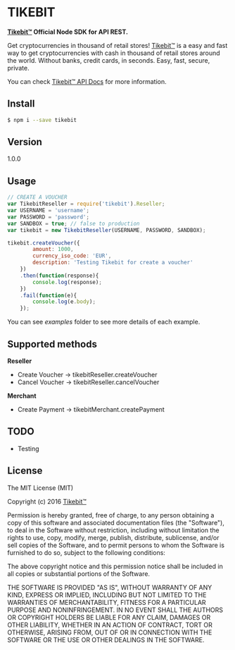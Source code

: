 # TIKEBIT
**[Tikebit™](https://www.tikebit.com) Official Node SDK for API REST.**

Get cryptocurrencies in thousand of retail stores!
[Tikebit™](https://www.tikebit.com) is a easy and fast way to get cryptocurrencies with cash in thousand of retail stores around the world. Without banks, credit cards, in seconds.
Easy, fast, secure, private.

You can check [Tikebit™ API Docs](http://api-docs.tikebit.com) for more information.

## Install

```sh
$ npm i --save tikebit
```

## Version
1.0.0

## Usage

```js
// CREATE A VOUCHER
var TikebitReseller = require('tikebit').Reseller;
var USERNAME = 'username';
var PASSWORD = 'password';
var SANDBOX = true; // false to production
var tikebit = new TikebitReseller(USERNAME, PASSWORD, SANDBOX);

tikebit.createVoucher({
        amount: 1000,
        currency_iso_code: 'EUR',
        description: 'Testing Tikebit for create a voucher'
    })
    .then(function(response){
        console.log(response);
    })
    .fail(function(e){
        console.log(e.body);
    });
```

You can see *examples* folder to see more details of each example.

## Supported methods

**Reseller**
- Create Voucher -> tikebitReseller.createVoucher
- Cancel Voucher -> tikebitReseller.cancelVoucher

**Merchant**
- Create Payment -> tikebitMerchant.createPayment

## TODO
- Testing

## License

The MIT License (MIT)

Copyright (c) 2016 [Tikebit™](https://www.tikebit.com)

Permission is hereby granted, free of charge, to any person obtaining a copy
of this software and associated documentation files (the "Software"), to deal
in the Software without restriction, including without limitation the rights
to use, copy, modify, merge, publish, distribute, sublicense, and/or sell
copies of the Software, and to permit persons to whom the Software is
furnished to do so, subject to the following conditions:

The above copyright notice and this permission notice shall be included in all
copies or substantial portions of the Software.

THE SOFTWARE IS PROVIDED "AS IS", WITHOUT WARRANTY OF ANY KIND, EXPRESS OR
IMPLIED, INCLUDING BUT NOT LIMITED TO THE WARRANTIES OF MERCHANTABILITY,
FITNESS FOR A PARTICULAR PURPOSE AND NONINFRINGEMENT. IN NO EVENT SHALL THE
AUTHORS OR COPYRIGHT HOLDERS BE LIABLE FOR ANY CLAIM, DAMAGES OR OTHER
LIABILITY, WHETHER IN AN ACTION OF CONTRACT, TORT OR OTHERWISE, ARISING FROM,
OUT OF OR IN CONNECTION WITH THE SOFTWARE OR THE USE OR OTHER DEALINGS IN THE
SOFTWARE.